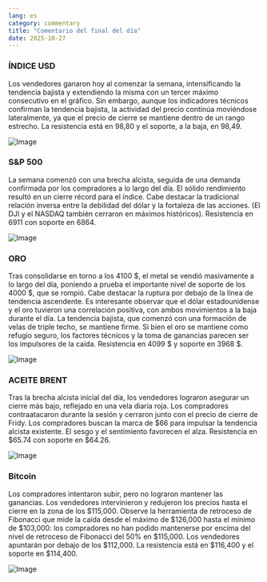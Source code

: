 ```yaml
---
lang: es
category: commentary
title: "Comentario del final del día"
date: 2025-10-27
---
```


### ÍNDICE USD

Los vendedores ganaron hoy al comenzar la semana, intensificando la tendencia bajista y extendiendo la misma con un tercer máximo consecutivo en el gráfico. Sin embargo, aunque los indicadores técnicos confirman la tendencia bajista, la actividad del precio continúa moviéndose lateralmente, ya que el precio de cierre se mantiene dentro de un rango estrecho. La resistencia está en 98,80 y el soporte, a la baja, en 98,49.

![Image](https://markleighedu.github.io/img/Oct-2025/27-Oct-2025/usdindex.jpg)

### S&P 500

La semana comenzó con una brecha alcista, seguida de una demanda confirmada por los compradores a lo largo del día. El sólido rendimiento resultó en un cierre récord para el índice. Cabe destacar la tradicional relación inversa entre la debilidad del dólar y la fortaleza de las acciones. (El DJI y el NASDAQ también cerraron en máximos históricos). Resistencia en 6911 con soporte en 6864.

![Image](https://markleighedu.github.io/img/Oct-2025/27-Oct-2025/sp500.jpg)

### ORO

Tras consolidarse en torno a los 4100 $, el metal se vendió masivamente a lo largo del día, poniendo a prueba el importante nivel de soporte de los 4000 $, que se rompió. Cabe destacar la ruptura por debajo de la línea de tendencia ascendente. Es interesante observar que el dólar estadounidense y el oro tuvieron una correlación positiva, con ambos movimientos a la baja durante el día. La tendencia bajista, que comenzó con una formación de velas de triple techo, se mantiene firme. Si bien el oro se mantiene como refugio seguro, los factores técnicos y la toma de ganancias parecen ser los impulsores de la caída. Resistencia en 4099 $ y soporte en 3968 $.

![Image](https://markleighedu.github.io/img/Oct-2025/27-Oct-2025/gold.jpg)

### ACEITE BRENT

Tras la brecha alcista inicial del día, los vendedores lograron asegurar un cierre más bajo, reflejado en una vela diaria roja. Los compradores contraatacaron durante la sesión y cerraron junto con el precio de cierre de Fridy. Los compradores buscan la marca de $66 para impulsar la tendencia alcista existente. El sesgo y el sentimiento favorecen el alza. Resistencia en $65.74 con soporte en $64.26.

![Image](https://markleighedu.github.io/img/Oct-2025/27-Oct-2025/brentoil.jpg)

### Bitcoin

Los compradores intentaron subir, pero no lograron mantener las ganancias. Los vendedores intervinieron y redujeron los precios hasta el cierre en la zona de los $115,000. Observe la herramienta de retroceso de Fibonacci que mide la caída desde el máximo de $126,000 hasta el mínimo de $103,000: los compradores no han podido mantenerse por encima del nivel de retroceso de Fibonacci del 50% en $115,000. Los vendedores apuntarán por debajo de los $112,000. La resistencia está en $116,400 y el soporte en $114,400.

![Image](https://markleighedu.github.io/img/Oct-2025/27-Oct-2025/bitcoin.jpg)

